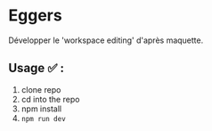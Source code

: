 # Eggers

Développer le 'workspace editing' d'après maquette.

## Usage :white_check_mark: : 

 1. clone repo
 2. cd into the repo
 3. npm install
 4. `npm run dev`
